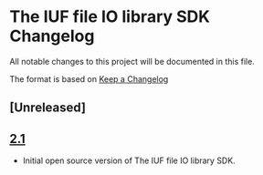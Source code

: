 # The IUF file IO library SDK Changelog

All notable changes to this project will be documented in this file.


The format is based on [Keep a Changelog](http://keepachangelog.com/en/1.0.0/)

## [Unreleased]

## [2.1]

- Initial open source version of The IUF file IO library SDK.

[2.1]: https://github.com/philips-software/ius-libiuf/releases/tag/2.1